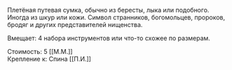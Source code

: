 Плетёная путевая сумка, обычно из бересты, лыка или подобного. Иногда из шкур или кожи. Символ странников, богомольцев, пророков, бродяг и других представителей нищенства.

Вмещает: 4 набора инструментов или что-то схожее по размерам.<br>

Стоимость: 5 [[М.М.]]<br>
Крепление к: Спина [[П.И.]]<br>